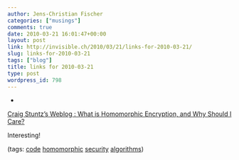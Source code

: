```yaml
---
author: Jens-Christian Fischer
categories: ["musings"]
comments: true
date: 2010-03-21 16:01:47+00:00
layout: post
link: http://invisible.ch/2010/03/21/links-for-2010-03-21/
slug: links-for-2010-03-21
tags: ["blog"]
title: links for 2010-03-21
type: post
wordpress_id: 798
---
```


  * 
                

[Craig Stuntz’s Weblog : What is Homomorphic Encryption, and Why Should I Care?](http://blogs.teamb.com/craigstuntz/2010/03/18/38566/)


                

Interesting!


                

(tags: [code](http://delicious.com/jaycee/code) [homomorphic](http://delicious.com/jaycee/homomorphic) [security](http://delicious.com/jaycee/security) [algorithms](http://delicious.com/jaycee/algorithms))


            
